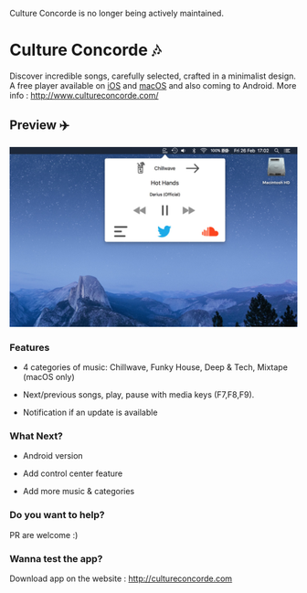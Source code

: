 Culture Concorde is no longer being actively maintained.

# Culture Concorde ️🎶

Discover incredible songs, carefully selected, crafted in a minimalist design. A free player available on [iOS](https://itunes.apple.com/us/app/culture-concorde/id1212137530?ls=1&mt=8) and [macOS](https://itunes.apple.com/us/app/culture-concorde/id1088330492?ls=1&mt=12) and also coming to Android. More info : http://www.cultureconcorde.com/

## Preview ✈️

![alt tag](https://github.com/PierreBresson/Site-Culture-Concorde/blob/master/mac%20app.jpg)

### Features

- 4 categories of music: Chillwave, Funky House, Deep & Tech, Mixtape (macOS only)

- Next/previous songs, play, pause with media keys (F7,F8,F9).

- Notification if an update is available

### What Next?

- Android version

- Add control center feature

- Add more music & categories

### Do you want to help?

PR are welcome :)

### Wanna test the app?

Download app on the website : http://cultureconcorde.com

